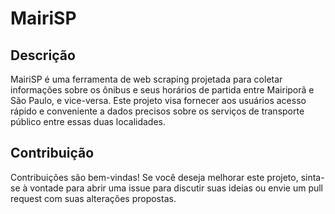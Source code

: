 # MairiSP
## Descrição
MairiSP é uma ferramenta de web scraping projetada para coletar informações sobre os ônibus e seus horários de partida entre Mairiporã e São Paulo, e vice-versa. Este projeto visa fornecer aos usuários acesso rápido e conveniente a dados precisos sobre os serviços de transporte público entre essas duas localidades.

## Contribuição
Contribuições são bem-vindas! Se você deseja melhorar este projeto, sinta-se à vontade para abrir uma issue para discutir suas ideias ou envie um pull request com suas alterações propostas.
